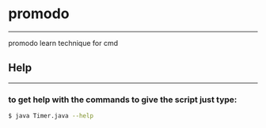 # promodo
***
promodo learn technique for cmd
## Help
***
### to get help with the commands to give the script just type:
```sh 
$ java Timer.java --help
```
